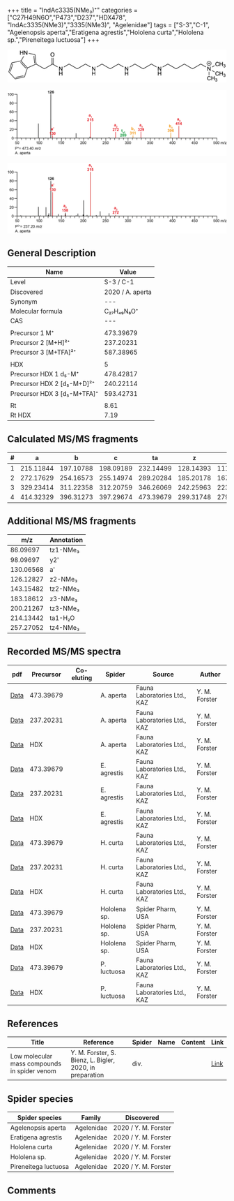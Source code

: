 +++
title = "IndAc3335(NMe₃)⁺"
categories = ["C27H49N6O","P473","D237","HDX478",
"IndAc3335(NMe3)","3335(NMe3)",
"Agelenidae"]
tags = ["S-3","C-1",
"Agelenopsis aperta","Eratigena agrestis","Hololena curta","Hololena sp.","Pireneitega luctuosa"]
+++

![](/img/IndAc3335(NMe3).png)

![](/img_MSMS/473_IndAc3335(NMe3)_Aa.png?classes=border)

![](/img_MSMS/473_IndAc3335(NMe3)_Aa_2.png?classes=border)

## General Description

| Name                        | Value            |
|-----------------------------|------------------|
| Level                       | S-3 / C-1        |
| Discovered                  | 2020 / A. aperta |
| Synonym                     | ---              |
| Molecular formula           | C₂₇H₄₉N₆O⁺       |
| CAS                         | ---              |
|                             |                  |
| Precursor 1  M⁺             | 473.39679        |
| Precursor 2 [M+H]²⁺         | 237.20231        |
| Precursor 3 [M+TFA]²⁺       | 587.38965        |
|                             |                  |
| HDX                         | 5                |
| Precursor HDX 1  d₅-M⁺      | 478.42817        |
| Precursor HDX 2 [d₅-M+D]²⁺  | 240.22114        |
| Precursor HDX 3 [d₅-M+TFA]⁺ | 593.42731        |
|                             |                  |
| Rt                          | 8.61             |
| Rt HDX                      | 7.19             |

## Calculated MS/MS fragments

| # | a         | b         | c         | ta        | z         | y         | tz        |
|---|-----------|-----------|-----------|-----------|-----------|-----------|-----------|
| 1 | 215.11844 | 197.10788 | 198.09189 | 232.14499 | 128.14393 | 111.11738 | 146.17830 |
| 2 | 272.17629 | 254.16573 | 255.14974 | 289.20284 | 185.20178 | 167.16740 | 203.23615 |
| 3 | 329.23414 | 311.22358 | 312.20759 | 346.26069 | 242.25963 | 223.21743 | 260.29400 |
| 4 | 414.32329 | 396.31273 | 397.29674 | 473.39679 | 299.31748 | 279.26745 | 317.35185 |

## Additional MS/MS fragments

| m/z       | Annotation |
|-----------|------------|
| 86.09697  | tz1-NMe₃   |
| 98.09697  | y2'        |
| 130.06568 | a'         |
| 126.12827 | z2-NMe₃    |
| 143.15482 | tz2-NMe₃   |
| 183.18612 | z3-NMe₃    |
| 200.21267 | tz3-NMe₃   |
| 214.13442 | ta1-H₂O    |
| 257.27052 | tz4-NMe₃   |

## Recorded MS/MS spectra

| pdf                                                  | Precursor | Co-eluting | Spider    | Source                       | Author        |
|------------------------------------------------------|-----------|------------|-----------|------------------------------|---------------|
| [Data](/pdf/A-aperta/473_IndAc3335(NMe3)_Aa.pdf)     | 473.39679 |            | A. aperta | Fauna Laboratories Ltd., KAZ | Y. M. Forster |
| [Data](/pdf/A-aperta/473_IndAc3335(NMe3)_Aa_2.pdf)   | 237.20231 |            | A. aperta | Fauna Laboratories Ltd., KAZ | Y. M. Forster |
| [Data](/pdf/A-aperta/473_IndAc3335(NMe3)_Aa_HDX.pdf) | HDX       |            | A. aperta | Fauna Laboratories Ltd., KAZ | Y. M. Forster |
| [Data](/pdf/E-agrestis/473_IndAc3335(NMe3)_Ea.pdf) | 473.39679 |            | E. agrestis | Fauna Laboratories Ltd., KAZ | Y. M. Forster |
| [Data](/pdf/E-agrestis/473_IndAc3335(NMe3)_Ea_2.pdf) | 237.20231 |            | E. agrestis | Fauna Laboratories Ltd., KAZ | Y. M. Forster |
| [Data](/pdf/E-agrestis/473_IndAc3335(NMe3)_Ea_HDX.pdf) | HDX |            | E. agrestis | Fauna Laboratories Ltd., KAZ | Y. M. Forster |
| [Data](/pdf/H-curta/473_IndAc3335(NMe3)_Hc.pdf) | 473.39679 |           | H. curta | Fauna Laboratories Ltd., KAZ | Y. M. Forster |
| [Data](/pdf/H-curta/473_IndAc3335(NMe3)_Hc_2.pdf) | 237.20231 |           | H. curta | Fauna Laboratories Ltd., KAZ | Y. M. Forster |
| [Data](/pdf/H-curta/473_IndAc3335(NMe3)_Hc_HDX.pdf) | HDX |           | H. curta | Fauna Laboratories Ltd., KAZ | Y. M. Forster |
| [Data](/pdf/Hololena-sp/473_IndAc3335(NMe3)_Ho-sp.pdf) | 473.39679 |           | Hololena sp. | Spider Pharm, USA | Y. M. Forster |
| [Data](/pdf/Hololena-sp/473_IndAc3335(NMe3)_Ho-sp_2.pdf) | 237.20231 |           | Hololena sp. | Spider Pharm, USA | Y. M. Forster |
| [Data](/pdf/Hololena-sp/473_IndAc3335(NMe3)_Ho-sp_HDX.pdf) | HDX |           | Hololena sp. | Spider Pharm, USA | Y. M. Forster |
| [Data](/pdf/P-luctuosa/473_IndAc3335(NMe3)_Pl.pdf) | 473.39679 |           | P. luctuosa | Fauna Laboratories Ltd., KAZ | Y. M. Forster |
| [Data](/pdf/P-luctuosa/473_IndAc3335(NMe3)_Pl_HDX.pdf) | HDX |           | P. luctuosa | Fauna Laboratories Ltd., KAZ | Y. M. Forster |

## References

| Title     | Reference   | Spider    | Name   | Content  | Link |
|-----------|-------------|-----------|--------|----------|-----|
| Low molecular mass compounds in spider venom      | Y. M. Forster, S. Bienz, L. Bigler, 2020, in preparation          | div.       |   |   | [Link](unknown) |

## Spider species

| Spider species     | Family     | Discovered           |
|--------------------|------------|----------------------|
| Agelenopsis aperta | Agelenidae | 2020 / Y. M. Forster |
| Eratigena agrestis | Agelenidae | 2020 / Y. M. Forster |
| Hololena curta | Agelenidae | 2020 / Y. M. Forster |
| Hololena sp. | Agelenidae | 2020 / Y. M. Forster |
| Pireneitega luctuosa | Agelenidae | 2020 / Y. M. Forster |

## Comments